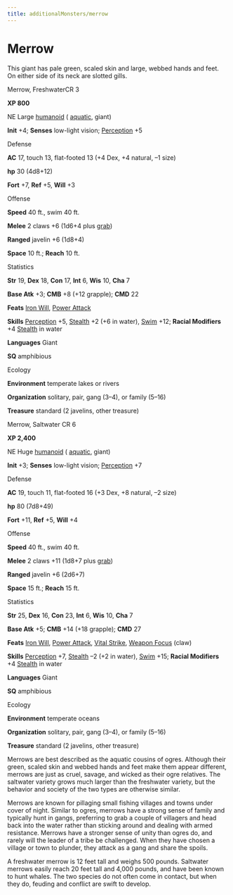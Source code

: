 ```yaml
---
title: additionalMonsters/merrow
---
```

# Merrow

This giant has pale green, scaled skin and large, webbed hands and feet. On either side of its neck are slotted gills.

Merrow, FreshwaterCR 3

**XP 800**

NE Large [humanoid](monsters/creatureTypes.md#_humanoid) ( [aquatic](monsters/creatureTypes.md#_aquatic-subtype), giant)

**Init** +4; **Senses** low-light vision; [Perception](additionalMonsters/../skills/perception.md#_perception) +5

Defense

**AC** 17, touch 13, flat-footed 13 (+4 Dex, +4 natural, –1 size)

**hp** 30 (4d8+12)

**Fort** +7, **Ref** +5, **Will** +3

Offense

**Speed** 40 ft., swim 40 ft.

**Melee** 2 claws +6 (1d6+4 plus [grab](monsters/universalMonsterRules.md#_grab))

**Ranged** javelin +6 (1d8+4)

**Space** 10 ft.; **Reach** 10 ft.

Statistics

**Str** 19, **Dex** 18, **Con** 17, **Int** 6, **Wis** 10, **Cha** 7

**Base Atk** +3; **CMB** +8 (+12 grapple); **CMD** 22

**Feats** [Iron Will](additionalMonsters/../feats.md#_iron-will), [Power Attack](additionalMonsters/../feats.md#_power-attack)

**Skills** [Perception](additionalMonsters/../skills/perception.md#_perception) +5, [Stealth](additionalMonsters/../skills/stealth.md#_stealth) +2 (+6 in water), [Swim](additionalMonsters/../skills/swim.md#_swim) +12; **Racial Modifiers** +4 [Stealth](additionalMonsters/../skills/stealth.md#_stealth) in water

**Languages** Giant

**SQ** amphibious

Ecology

**Environment** temperate lakes or rivers

**Organization** solitary, pair, gang (3–4), or family (5–16)

**Treasure** standard (2 javelins, other treasure)

Merrow, Saltwater CR 6

**XP 2,400**

NE Huge [humanoid](monsters/creatureTypes.md#_humanoid) ( [aquatic](monsters/creatureTypes.md#_aquatic-subtype), giant)

**Init** +3; **Senses** low-light vision; [Perception](additionalMonsters/../skills/perception.md#_perception) +7

Defense

**AC** 19, touch 11, flat-footed 16 (+3 Dex, +8 natural, –2 size)

**hp** 80 (7d8+49)

**Fort** +11, **Ref** +5, **Will** +4

Offense

**Speed** 40 ft., swim 40 ft.

**Melee** 2 claws +11 (1d8+7 plus [grab](monsters/universalMonsterRules.md#_grab))

**Ranged** javelin +6 (2d6+7)

**Space** 15 ft.; **Reach** 15 ft.

Statistics

**Str** 25, **Dex** 16, **Con** 23, **Int** 6, **Wis** 10, **Cha** 7

**Base Atk** +5; **CMB** +14 (+18 grapple); **CMD** 27

**Feats** [Iron Will](additionalMonsters/../feats.md#_iron-will), [Power Attack](additionalMonsters/../feats.md#_power-attack), [Vital Strike](additionalMonsters/../feats.md#_vital-strike), [Weapon Focus](additionalMonsters/../feats.md#_weapon-focus) (claw)

**Skills** [Perception](additionalMonsters/../skills/perception.md#_perception) +7, [Stealth](additionalMonsters/../skills/stealth.md#_stealth) –2 (+2 in water), [Swim](additionalMonsters/../skills/swim.md#_swim) +15; **Racial Modifiers** +4 [Stealth](additionalMonsters/../skills/stealth.md#_stealth) in water

**Languages** Giant

**SQ** amphibious

Ecology

**Environment** temperate oceans

**Organization** solitary, pair, gang (3–4), or family (5–16)

**Treasure** standard (2 javelins, other treasure)

Merrows are best described as the aquatic cousins of ogres. Although their green, scaled skin and webbed hands and feet make them appear different, merrows are just as cruel, savage, and wicked as their ogre relatives. The saltwater variety grows much larger than the freshwater variety, but the behavior and society of the two types are otherwise similar.

Merrows are known for pillaging small fishing villages and towns under cover of night. Similar to ogres, merrows have a strong sense of family and typically hunt in gangs, preferring to grab a couple of villagers and head back into the water rather than sticking around and dealing with armed resistance. Merrows have a stronger sense of unity than ogres do, and rarely will the leader of a tribe be challenged. When they have chosen a village or town to plunder, they attack as a gang and share the spoils.

A freshwater merrow is 12 feet tall and weighs 500 pounds. Saltwater merrows easily reach 20 feet tall and 4,000 pounds, and have been known to hunt whales. The two species do not often come in contact, but when they do, feuding and conflict are swift to develop.

